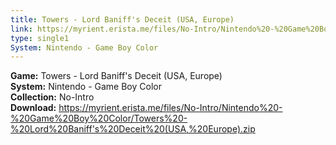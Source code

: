 ```yaml
---
title: Towers - Lord Baniff's Deceit (USA, Europe)
link: https://myrient.erista.me/files/No-Intro/Nintendo%20-%20Game%20Boy%20Color/Towers%20-%20Lord%20Baniff's%20Deceit%20(USA,%20Europe).zip
type: single1
System: Nintendo - Game Boy Color
---
```

<b>Game:</b> Towers - Lord Baniff's Deceit (USA, Europe)<br>
<b>System:</b> Nintendo - Game Boy Color<br>
<b>Collection:</b> No-Intro<br>
<b>Download:</b> https://myrient.erista.me/files/No-Intro/Nintendo%20-%20Game%20Boy%20Color/Towers%20-%20Lord%20Baniff's%20Deceit%20(USA,%20Europe).zip